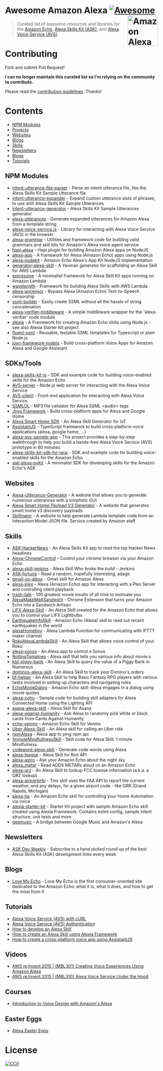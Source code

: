 # Awesome Amazon Alexa [![Awesome](https://cdn.rawgit.com/sindresorhus/awesome/d7305f38d29fed78fa85652e3a63e154dd8e8829/media/badge.svg)](https://github.com/sindresorhus/awesome) [<img src="https://user-images.githubusercontent.com/168240/39513123-178f98f4-4da8-11e8-8831-3a90ec5768c6.png" width="100" align="right" alt="Amazon Alexa">](https://developer.amazon.com/alexa)

> Curated list of awesome resources and libraries for the [Amazon Echo](https://en.wikipedia.org/wiki/Amazon_Echo), [Alexa Skills Kit (ASK)](https://developer.amazon.com/ask), and [Alexa Voice Service (AVS)](https://developer.amazon.com/avs)

# Contributing

Fork and submit Pull Request!

**I can no longer maintain this curated list so I'm relying on the community to contribute.**

Please read the [contribution guidelines](CONTRIBUTING.md). Thanks!

# Contents

- [NPM Modules](#npm-modules)
- [Projects](#projects)
- [Websites](#websites)
- [Blogs](#blogs)
- [Skills](#skills)
- [Newsletters](#newsletters)
- [Blogs](#blogs)
- [Tutorials](#tutorials)

## NPM Modules

- [intent-utterance-file-parser](https://github.com/miguelmota/intent-utterance-file-parser) - Parse an intent utterance file, like the Alexa Skills Kit Sample Utterance file
- [intent-utterance-expander](https://github.com/miguelmota/intent-utterance-expander) - Expand custom utterance slots of phrases, to use with Alexa Skills Kit Sample Utterances
- [intent-utterance-generator](https://github.com/miguelmota/intent-utterance-generator) - Alexa Skills Kit Sample Utterances generator
- [alexa-utterances](https://github.com/mreinstein/alexa-utterances) - Generate expanded utterances for Amazon Alexa from a template string
- [alexa-voice-service.js](https://github.com/miguelmota/alexa-voice-service.js) - Library for interacting with Alexa Voice Service (AVS) in the browser
- [alexa-grammar](https://github.com/scottbea/alexa-grammar) - Utilities and framework code for building valid grammars and skill kits for Amazon's Alexa voice agent service
- [hapi-alexa](https://github.com/TheEvilDev/hapi-alexa) - Hapi plugin for building Amazon Alexa apps on NodeJS
- [alexa-app](https://github.com/matt-kruse/alexa-app) - A framework for Alexa (Amazon Echo) apps using Node.js
- [alexa-nodekit](https://github.com/brutalhonesty/alexa-nodekit) - Amazon Echo Alexa's App Kit NodeJS Implementation
- [generator-alexa-skill](https://github.com/cameronhunter/generator-alexa-skill) - A Yeoman generator for scaffolding an Alexa Skill for AWS Lambda
- [expressive](https://github.com/dhleong/expressive) - A minimalist framework for Alexa Skill Kit apps running on Amazon Lambda
- [wavelength](https://github.com/pmarkert/wavelength) - Framework for building Alexa Skills with AWS Lambda
- [alexa-uncensor](https://github.com/atojs/alexa-uncensor) - Bypass Alexa (Amazon Echo) Text-to-Speech censorship
- [ssml-builder](https://github.com/mandnyc/ssml-builder) - Easily create SSML without all the hassle of string concatenation
- [alexa-verifier-middleware](https://github.com/tejashah88/alexa-verifier-middleware) - A simple middleware wrapper for the 'alexa-verifier' node module
- [alexia](https://github.com/Accenture/alexia) - A Framework for creating Amazon Echo skills using Node.js - see also Alexia Starter Kit project
- [fluent-ssml](https://github.com/maghis/fluent-ssml) - Reusable, testable SSML templates for Typescript or plain Node.js
- [jovo-framework-nodejs](https://github.com/jovotech/jovo-framework-nodejs) - Build cross-platform Voice Apps for Amazon Alexa and Google Assistant

## SDKs/Tools

- [alexa-skills-kit-js](https://github.com/amzn/alexa-skills-kit-js) - SDK and example code for building voice-enabled skills for the Amazon Echo
- [AVS-server](https://github.com/miguelmota/AVS-server) - Node.js web server for interacting with the Alexa Voice Service
- [AVS-client](https://github.com/miguelmota/AVS-client) - Front-end application for interacting with Alexa Voice Service
- [SSMLOL](https://github.com/okofish/ssmlol) - MP3 file validator for Alexa SSML \<audio\> tags
- [Jovo Framework](https://github.com/jovotech/jovo-framework-nodejs) - Build cross-platform apps for Alexa and Google Home
- [Alexa Smart Home SDK](https://github.com/thehappydinoa/alexa-smart-home-skill) - An Alexa Skill Generator for IoT
- [AssistantJS](https://github.com/webcomputing/AssistantJS) - TypeScript framework to build cross-platform voice applications (alexa, google home, ...)
- [alexa-avs-sample-app](https://github.com/alexa/alexa-avs-sample-app) - This project provides a step-by-step walkthrough to help you build a hands-free Alexa Voice Service (AVS) prototype in 60 minutes
- [alexa-skills-kit-sdk-for-java](https://github.com/alexa/alexa-skills-kit-sdk-for-java) - SDK and example code for building voice-enabled skills for the Amazon Echo
- [ask-alexa-pykit](https://github.com/anjishnu/ask-alexa-pykit) - A minimalist SDK for developing skills for the Amazon Echo's ASK

## Websites

- [Alexa-Utterance-Generator](https://github.com/tejashah88/Alexa-Utterance-Generator) - A website that allows you to generate numerous utterances with a simplistic GUI
- [Alexa Smart Home Payload V3 Generator](http://ec2-52-207-149-121.compute-1.amazonaws.com/) - A website that generates smart home v3 discovery payloads
- [Skillinator](https://skillinator.io/) - A website to help generate Lambda template code from an Interaction Model JSON file. Service created by Amazon staff

## Skills

- [ASK-HackerNews](https://github.com/miguelmota/ASK-HackerNews) - An Alexa Skills Kit app to read the top Hacker News headlines
- [Alexa-ChromeControl](https://github.com/Nedervino/Alexa-ChromeControl) - Control your chrome browser via your Amazon Echo
- [alexa-skill-jenkins](https://github.com/ferdingler/alexa-skill-jenkins) - Alexa Skill Who broke the build - Jenkins
- [ASK-fortune](https://github.com/miguelmota/ASK-fortune) - Read a random, hopefully interesting, adage
- [gmail-on-alexa](https://github.com/s-maheshbabu/gmail-on-alexa) - Gmail skill for Amazon Alexa
- [alexa-plex](https://github.com/OverloadUT/alexa-plex) - Alexa (Amazon Echo) app for interacting with a Plex Server and controlling client playback
- [trash-talk](https://github.com/JoshMilo/trash-talk) - 100 greatest movie insults of all time to motivate you
- [AlexaMakeMeASandwich](https://github.com/timkarnold/AlexaMakeMeASandwich) - Chrome Extension that turns your Amazon Echo into a Sandwich Artisan
- [LIFX-Alexa-Skill](https://github.com/Seechay/LIFX-Alexa-Skill) - An Alexa Skill created for the Amazon Echo that allows you to control your LIFX Lightbulbs
- [EarthquakeInfoSkill](https://github.com/ljdelight/EarthquakeInfoSkill) - Amazon Echo (Alexa) skill to read out recent earthquakes in the world
- [alexaHomeboy](https://github.com/sirtimbly/alexaHomeboy) - Alexa Lambda Function for communicating with IFTTT maker channel
- [RokuAlexaLambdaSkill](https://github.com/julianh2o/RokuAlexaLambdaSkill) - An Alexa Skill that allows voice control of your Roku
- [alexa-sonos](https://github.com/mattwelch/alexa-sonos) - An Alexa app to control a Sonos
- [RottingTomatoes](https://github.com/Litie-Zhu/RottingTomatoes) - Alexa skill that tells you various info about movie.s
- [ktd-piggy-bank](https://github.com/kickthedrawer/ktd-piggy-bank) - An Alexa Skill to query the value of a Piggy Bank in Numerous
- [dominos-alexa-skill](https://github.com/kristeaac/dominos-alexa-skill) - An Alexa Skill to track your Domino's orders
- [bf-helper](https://github.com/JeffEngebretsen/bf-helper) - An Alexa Skill to help Basic Fantasy RPG players with various tasks involved in setting up characters and navigating rules
- [EchoMovieDialog](https://github.com/patanoia/EchoMovieDialog) - Amazon Echo skill: Alexa engages in a dialog using movie quotes
- [alexa-coho](https://github.com/amzn/alexa-coho) - Sample code for building skill adapters for Alexa Connected Home using the Lighting API
- [asana-alexa-skill](https://github.com/dasevilla/asana-alexa-skill) - Alexa Skill for Asana
- [alexa-against-humanity](https://github.com/radiantnode/alexa-against-humanity) - Ask Alexa to randomly pick white or black cards from Cards Against Humanity
- [echo-venmo](https://github.com/AbhiAgarwal/echo-venmo) - Amazon Echo Skill for Venmo
- [Uber-Alexa-Skill](https://github.com/objectiveSee/Uber-Alexa-Skill) - An Alexa skill for calling an Uber ride
- [npmAlexa](https://github.com/stevengill/npmAlexa) - Alexa app to ping npm api
- [1minuteMindfullnessSkill](https://github.com/unitygirl/1minuteMindfullnessSkill) - Skill code for Alexa Skill: 1 minute Mindfulness
- [codeword-alexa-skill](https://github.com/asimihsan/codeword-alexa-skill) - Generate code words using Alexa
- [alexa-league](https://github.com/amphy/alexa-league) - Alexa Skill for Riot API
- [alexa-astro](https://github.com/peap/alexa-astro) - Ask your Amazon Echo about the night sky
- [alexa_metar](https://github.com/djacobow/alexa_metar) - Read ADDS METARs aloud on an Amazon Echo
- [alexa-qrz](https://github.com/maihde/alexa-qrz) - An Alexa Skill to lookup FCC license information (a.k.a. a QRZ lookup)
- [alexa-airportinfo](https://github.com/bignerdranch/alexa-airportinfo) - This skill uses the FAA API to report the current weather, and any delays, for a given airport code - like GRR (Grand Rapids, Michigan)
- [alexa-ha](https://github.com/unityfire/alexa-ha) - An Amazon Echo skill for controlling your Home Automation via voice
- [alexia-starter-kit](https://github.com/Accenture/alexia-starter-kit) - Starter Kit project with sample Amazon Echo skill created using Alexia Framework. Contains eslint config, sample intent structure, unit tests and more
- [geemusic](https://github.com/stevenleeg/geemusic) - A bridge between Google Music and Amazon's Alexa

## Newsletters

- [ASK Dev Weekly](http://askdevweekly.com/) - Subscribe to a hand picked round up of the best Alexa Skills Kit (ASK) development links every week

## Blogs

- [Love My Echo](http://lovemyecho.com/) - Love My Echo is the first consumer-oriented site dedicated to the Amazon Echo: what it is, what it does, and how to get the most from it

## Tutorials

- [Alexa Voice Service (AVS) with cURL](https://miguelmota.com/blog/alexa-voice-service-with-curl/)
- [Alexa Voice Service (AVS) Authentication](https://miguelmota.com/blog/alexa-voice-service-authentication/)
- [How to develop an Alexa Skill](http://tutorials.pluralsight.com/interesting-apis/alexa-run-this-javascript-app)
- [How to create an Alexa Skill using Alexia Framework](https://accenture.github.io/blog/2016/11/18/alexia-framework.html)
- [How to create a cross-platform voice app using AssistantJS](https://github.com/webcomputing/AssistantJS/wiki/Getting-Started)

## Videos

- [AWS re:Invent 2015 | (MBL301) Creating Voice Experiences Using Amazon Alexa](https://www.youtube.com/watch?v=mOcxd_KcQJI)
- [AWS re:Invent 2015 | (MBL310) Alexa Voice Service Under the Hood](https://www.youtube.com/watch?v=qEYbjCXOU7Q)

## Courses

- [Introduction to Voice Design with Amazon's Alexa](https://www.udemy.com/amazonalexa/)

## Easter Eggs

- [Alexa Easter Eggs](EASTER_EGGS.md)

# License

[![CC0](http://mirrors.creativecommons.org/presskit/buttons/88x31/svg/cc-zero.svg)](https://creativecommons.org/publicdomain/zero/1.0/)
